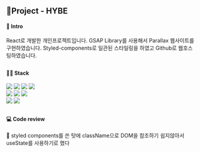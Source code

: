 ## 🚩Project - HYBE

#### 📰 Intro 
React로 개발한 개인프로젝트입니다. GSAP Library를 사용해서 Parallax 웹사이트를 구현하였습니다. 
Styled-components로 일관된 스타일링을 하였고 Github로 웹호스팅하였습니다.
##
#### 👩‍💻 Stack 
<div>
  <img src="https://img.shields.io/badge/React-61DAFB?style=for-the-badge&logo=react&logoColor=white">
  <img src="https://img.shields.io/badge/Redux-764ABC?style=for-the-badge&logo=redux&logoColor=white">
  <img src="https://img.shields.io/badge/Javascript-F7DF1E?style=for-the-badge&logo=javascript&logoColor=white">
  <img src="https://img.shields.io/badge/Styled components-DB7093?style=for-the-badge&logo=styledcomponents&logoColor=white">
</div>
<div>
  <img src="https://img.shields.io/badge/Figma-F24E1E?style=for-the-badge&logo=figma&logoColor=white">
  <img src="https://img.shields.io/badge/git-F05032?style=for-the-badge&logo=git&logoColor=white">
  <img src="https://img.shields.io/badge/github-181717?style=for-the-badge&logo=github&logoColor=white">
</div>
<div>
  <img src="https://img.shields.io/badge/gsap-0AE448?style=for-the-badge&logo=gsap&logoColor=white">
  <img src="https://img.shields.io/badge/swiper.js-6332F6?style=for-the-badge&logo=aos&logoColor=white">
</div>

##
#### 💻 Code review
🔸 styled components를 쓴 탓에 className으로 DOM을 참조하기 쉽지않아서 useState를 사용하기로 했다
